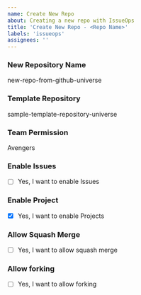 ```yaml
---
name: Create New Repo
about: Creating a new repo with IssueOps
title: 'Create New Repo - <Repo Name>'
labels: 'issueops'
assignees: ''
---
```

### New Repository Name
new-repo-from-github-universe

### Template Repository
sample-template-repository-universe

### Team Permission
Avengers

### Enable Issues
* [ ]  Yes, I want to enable Issues

### Enable Project
* [x]  Yes, I want to enable Projects

### Allow Squash Merge
* [ ]  Yes, I want to allow squash merge

### Allow forking
* [ ]  Yes, I want to allow forking
